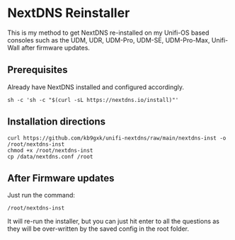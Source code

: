 # NextDNS Reinstaller

This is my method to get NextDNS re-installed on my Unifi-OS based consoles such as the UDM, UDR, UDM-Pro, UDM-SE, UDM-Pro-Max, Unifi-Wall after firmware updates.

## Prerequisites

Already have NextDNS installed and configured accordingly.

```  
sh -c 'sh -c "$(curl -sL https://nextdns.io/install)"'  
```

## Installation directions

```  
curl https://github.com/kb9gxk/unifi-nextdns/raw/main/nextdns-inst -o /root/nextdns-inst  
chmod +x /root/nextdns-inst  
cp /data/nextdns.conf /root  
```

## After Firmware updates

Just run the command:

```  
/root/nextdns-inst  
```

It will re-run the installer, but you can just hit enter to all the questions as they will be over-written by the saved config in the root folder.
